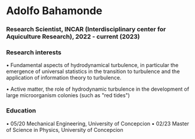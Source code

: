 # Adolfo Bahamonde
### Research Scientist, INCAR (Interdisciplinary center for Aquiculture Research), 2022 - current (2023) 
### Research interests
$\bullet$ Fundamental aspects of hydrodynamical turbulence, in particular the emergence of universal statistics in the transition to turbulence and the application of information theory to turbulence.

$\bullet$ Active matter, the role of hydrodynamic turbulence in the development of large microorganism colonies (such as "red tides")

### Education
$\bullet$ 05/20 Mechanical Engineering, University of Concepcion
$\bullet$ 02/23 Master of Science in Physics, University of Concepcion
